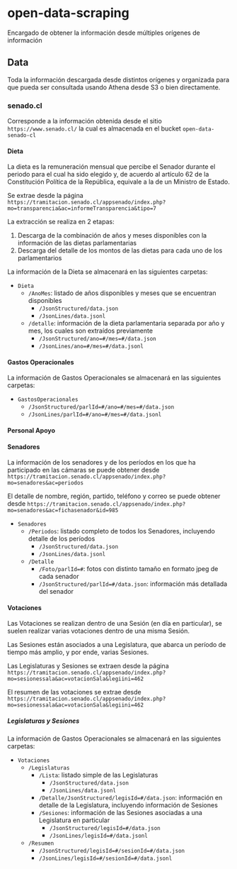 # open-data-scraping
Encargado de obtener la información desde múltiples orígenes de información

## Data
Toda la información descargada desde distintos orígenes y organizada para que pueda ser consultada usando Athena desde S3 o bien directamente.

### senado.cl
Corresponde a la información obtenida desde el sitio ```https://www.senado.cl/``` la cual es almacenada en el bucket ```open-data-senado-cl```

#### Dieta
La dieta es la remuneración mensual que percibe el Senador durante el periodo para el cual ha sido elegido y, de acuerdo al artículo 62 de la Constitución Política de la República, equivale a la de un Ministro de Estado.

Se extrae desde la página ```https://tramitacion.senado.cl/appsenado/index.php?mo=transparencia&ac=informeTransparencia&tipo=7```

La extracción se realiza en 2 etapas:
1. Descarga de la combinación de años y meses disponibles con la información de las dietas parlamentarias
2. Descarga del detalle de los montos de las dietas para cada uno de los parlamentarios

La información de la Dieta se almacenará en las siguientes carpetas:
* ```Dieta```
  * ```/AnoMes```: listado de años disponibles y meses que se encuentran disponibles
    * ```/JsonStructured/data.json```
    * ```/JsonLines/data.jsonl```
  * ```/detalle```: información de la dieta parlamentaria separada por año y mes, los cuales son extraídos previamente
    * ```/JsonStructured/ano=#/mes=#/data.json```
    * ```/JsonLines/ano=#/mes=#/data.jsonl``` 

#### Gastos Operacionales

La información de Gastos Operacionales se almacenará en las siguientes carpetas:
* ```GastosOperacionales```
  * ```/JsonStructured/parlId=#/ano=#/mes=#/data.json```
  * ```/JsonLines/parlId=#/ano=#/mes=#/data.jsonl```

#### Personal Apoyo

#### Senadores

La información de los senadores y de los períodos en los que ha participado en las cámaras se puede obtener desde ```https://tramitacion.senado.cl/appsenado/index.php?mo=senadores&ac=periodos```

El detalle de nombre, región, partido, teléfono y correo se puede obtener desde ```https://tramitacion.senado.cl/appsenado/index.php?mo=senadores&ac=fichasenador&id=985```

* ```Senadores```
  * ```/Periodos```: listado completo de todos los Senadores, incluyendo detalle de los períodos 
    * ```/JsonStructured/data.json```
    * ```/JsonLines/data.jsonl```
  * ```/Detalle```
    * ```/Foto/parlId=#```: fotos con distinto tamaño en formato jpeg de cada senador
    * ```/JsonStructured/parlId=#/data.json```: información más detallada del senador

#### Votaciones

Las Votaciones se realizan dentro de una Sesión (en día en particular), se suelen realizar varias votaciones dentro de una misma Sesión. 

Las Sesiones están asociados a una Legislatura, que abarca un período de tiempo más amplio, y por ende, varias Sesiones.

Las Legislaturas y Sesiones se extraen desde la página ```https://tramitacion.senado.cl/appsenado/index.php?mo=sesionessala&ac=votacionSala&legiini=462```

El resumen de las votaciones se extrae desde ```https://tramitacion.senado.cl/appsenado/index.php?mo=sesionessala&ac=votacionSala&legiini=462```

##### Legislaturas y Sesiones

La información de Gastos Operacionales se almacenará en las siguientes carpetas:
* ```Votaciones```
  * ```/Legislaturas```
    * ```/Lista```: listado simple de las Legislaturas
      * ```/JsonStructured/data.json```
      * ```/JsonLines/data.jsonl```
    * ```/Detalle/JsonStructured/legisId=#/data.json```: información en detalle de la Legislatura, incluyendo información de Sesiones
    * ```/Sesiones```: información de las Sesiones asociadas a una Legislatura en particular 
      * ```/JsonStructured/legisId=#/data.json```
      * ```/JsonLines/legisId=#/data.jsonl```
  * ```/Resumen```
    * ```/JsonStructured/legisId=#/sesionId=#/data.json```
    * ```/JsonLines/legisId=#/sesionId=#/data.jsonl```
